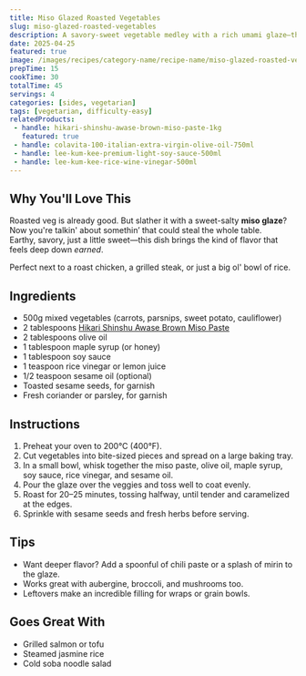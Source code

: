 ```yaml
---
title: Miso Glazed Roasted Vegetables
slug: miso-glazed-roasted-vegetables
description: A savory-sweet vegetable medley with a rich umami glaze—the perfect side dish that might just steal the show.
date: 2025-04-25
featured: true
image: /images/recipes/category-name/recipe-name/miso-glazed-roasted-vegetables.webp
prepTime: 15
cookTime: 30
totalTime: 45
servings: 4
categories: [sides, vegetarian]
tags: [vegetarian, difficulty-easy]
relatedProducts: 
 - handle: hikari-shinshu-awase-brown-miso-paste-1kg
   featured: true
 - handle: colavita-100-italian-extra-virgin-olive-oil-750ml
 - handle: lee-kum-kee-premium-light-soy-sauce-500ml
 - handle: lee-kum-kee-rice-wine-vinegar-500ml
---
```


## Why You'll Love This

Roasted veg is already good. But slather it with a sweet-salty **miso glaze**?  
Now you're talkin' about somethin’ that could steal the whole table.  
Earthy, savory, just a little sweet—this dish brings the kind of flavor that feels deep down *earned*.

Perfect next to a roast chicken, a grilled steak, or just a big ol' bowl of rice.

## Ingredients

- 500g mixed vegetables (carrots, parsnips, sweet potato, cauliflower)  
- 2 tablespoons [Hikari Shinshu Awase Brown Miso Paste](https://www.thechefstoreuk.com/products/hikari-shinshu-awase-brown-miso-paste-1kg)  
- 2 tablespoons olive oil  
- 1 tablespoon maple syrup (or honey)  
- 1 tablespoon soy sauce  
- 1 teaspoon rice vinegar or lemon juice  
- 1/2 teaspoon sesame oil (optional)  
- Toasted sesame seeds, for garnish  
- Fresh coriander or parsley, for garnish  

## Instructions

1. Preheat your oven to 200°C (400°F).
2. Cut vegetables into bite-sized pieces and spread on a large baking tray.
3. In a small bowl, whisk together the miso paste, olive oil, maple syrup, soy sauce, rice vinegar, and sesame oil.
4. Pour the glaze over the veggies and toss well to coat evenly.
5. Roast for 20–25 minutes, tossing halfway, until tender and caramelized at the edges.
6. Sprinkle with sesame seeds and fresh herbs before serving.

## Tips

- Want deeper flavor? Add a spoonful of chili paste or a splash of mirin to the glaze.
- Works great with aubergine, broccoli, and mushrooms too.
- Leftovers make an incredible filling for wraps or grain bowls.

## Goes Great With

- Grilled salmon or tofu  
- Steamed jasmine rice  
- Cold soba noodle salad